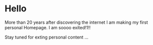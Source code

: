 # Hello

More than 20 years after discovering the internet I am making my first personal Homepage. I am soooo exited!1!!

Stay tuned for exting personal content ...

